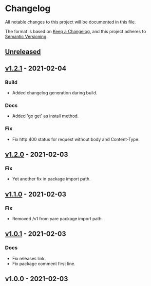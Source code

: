 # Changelog

All notable changes to this project will be documented in this file.

The format is based on [Keep a Changelog](https://keepachangelog.com/en/1.0.0/),
and this project adheres to [Semantic Versioning](https://semver.org/spec/v2.0.0.html).

<a name="unreleased"></a>
## [Unreleased]


<a name="v1.2.1"></a>
## [v1.2.1] - 2021-02-04
### Build
- Added changelog generation during build.

### Docs
- Added 'go get' as install method.

### Fix
- Fix http 400 status for request without body and Content-Type.


<a name="v1.2.0"></a>
## [v1.2.0] - 2021-02-03
### Fix
- Yet another fix in package import path.


<a name="v1.1.0"></a>
## [v1.1.0] - 2021-02-03
### Fix
- Removed /v1 from yare package import path.


<a name="v1.0.1"></a>
## [v1.0.1] - 2021-02-03
### Docs
- Fix releases link.
- Fix package comment first line.


<a name="v1.0.0"></a>
## v1.0.0 - 2021-02-03

[Unreleased]: https://github.com/szkiba/yare/compare/v1.2.1...HEAD
[v1.2.1]: https://github.com/szkiba/yare/compare/v1.2.0...v1.2.1
[v1.2.0]: https://github.com/szkiba/yare/compare/v1.1.0...v1.2.0
[v1.1.0]: https://github.com/szkiba/yare/compare/v1.0.1...v1.1.0
[v1.0.1]: https://github.com/szkiba/yare/compare/v1.0.0...v1.0.1
